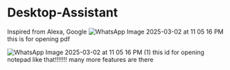 # Desktop-Assistant
Inspired from Alexa, Google 
![WhatsApp Image 2025-03-02 at 11 05 16 PM](https://github.com/user-attachments/assets/48cbb401-c571-4b36-a393-2fa8505d5162)
this is for opening pdf

![WhatsApp Image 2025-03-02 at 11 05 16 PM (1)](https://github.com/user-attachments/assets/3f42ab8e-00c9-4fbf-b07d-c41fb81ccee1)
this id for opening notepad
like that!!!!!!! many more features are there
